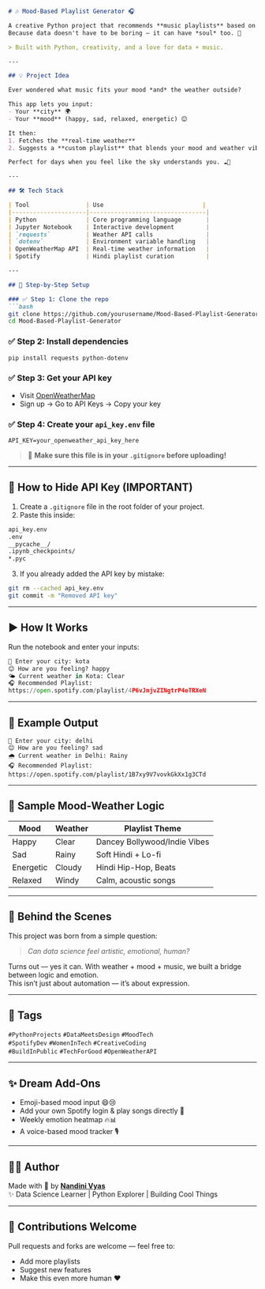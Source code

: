 ```markdown
# 🎶 Mood-Based Playlist Generator 🎧

A creative Python project that recommends **music playlists** based on your **current mood** and **live weather** using the OpenWeather API.  
Because data doesn't have to be boring — it can have *soul* too. 💫

> Built with Python, creativity, and a love for data + music.

---

## 💡 Project Idea

Ever wondered what music fits your mood *and* the weather outside?

This app lets you input:
- Your **city** 🌍
- Your **mood** (happy, sad, relaxed, energetic) 😊

It then:
1. Fetches the **real-time weather**
2. Suggests a **custom playlist** that blends your mood and weather vibe

Perfect for days when you feel like the sky understands you. ☁️🎵

---

## 🛠️ Tech Stack

| Tool                | Use                            |
|---------------------|---------------------------------|
| Python              | Core programming language       |
| Jupyter Notebook    | Interactive development         |
| `requests`          | Weather API calls               |
| `dotenv`            | Environment variable handling   |
| OpenWeatherMap API  | Real-time weather information   |
| Spotify             | Hindi playlist curation         |

---

## 🔐 Step-by-Step Setup

### ✅ Step 1: Clone the repo
```bash
git clone https://github.com/yourusername/Mood-Based-Playlist-Generator.git
cd Mood-Based-Playlist-Generator
```

### ✅ Step 2: Install dependencies
```bash
pip install requests python-dotenv
```

### ✅ Step 3: Get your API key
- Visit [OpenWeatherMap](https://home.openweathermap.org/api_keys)
- Sign up → Go to API Keys → Copy your key

### ✅ Step 4: Create your `api_key.env` file
```env
API_KEY=your_openweather_api_key_here
```

> 🔐 **Make sure this file is in your `.gitignore` before uploading!**

---

## 🚫 How to Hide API Key (IMPORTANT)

1. Create a `.gitignore` file in the root folder of your project.
2. Paste this inside:
```bash
api_key.env
.env
__pycache__/
.ipynb_checkpoints/
*.pyc
```

3. If you already added the API key by mistake:
```bash
git rm --cached api_key.env
git commit -m "Removed API key"
```

---

## ▶️ How It Works

Run the notebook and enter your inputs:

```python
📍 Enter your city: kota
😊 How are you feeling? happy
🌤️ Current weather in Kota: Clear
🎧 Recommended Playlist:
https://open.spotify.com/playlist/4P6vJmjvZINgtrP4eTRXeN
```

---

## 💖 Example Output

```
📍 Enter your city: delhi
😊 How are you feeling? sad
🌧️ Current weather in Delhi: Rainy
🎧 Recommended Playlist:
https://open.spotify.com/playlist/1B7xy9V7vovkGkXx1g3CTd
```

---

## 🧠 Sample Mood-Weather Logic

| Mood      | Weather   | Playlist Theme                |
|-----------|-----------|-------------------------------|
| Happy     | Clear     | Dancey Bollywood/Indie Vibes  |
| Sad       | Rainy     | Soft Hindi + Lo-fi            |
| Energetic | Cloudy    | Hindi Hip-Hop, Beats          |
| Relaxed   | Windy     | Calm, acoustic songs          |

---

## 🌈 Behind the Scenes

This project was born from a simple question:

> *Can data science feel artistic, emotional, human?*

Turns out — yes it can. With weather + mood + music, we built a bridge between logic and emotion.  
This isn’t just about automation — it’s about expression.

---

## 🔗 Tags

`#PythonProjects` `#DataMeetsDesign` `#MoodTech`  
`#SpotifyDev` `#WomenInTech` `#CreativeCoding`  
`#BuildInPublic` `#TechForGood` `#OpenWeatherAPI`

---

## ✨ Dream Add-Ons

- Emoji-based mood input 😄😢
- Add your own Spotify login & play songs directly 🎵
- Weekly emotion heatmap 🔥📊
- A voice-based mood tracker 🎙️

---

## 👩‍💻 Author

Made with 💛 by **[Nandini Vyas](www.linkedin.com/in/nandini-vyas-27b142368)**  
✨ Data Science Learner | Python Explorer | Building Cool Things

---

## 🤝 Contributions Welcome

Pull requests and forks are welcome — feel free to:
- Add more playlists
- Suggest new features
- Make this even more human ❤️
```
